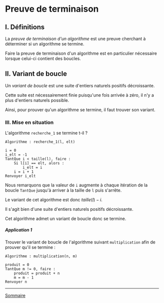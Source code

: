# Preuve de terminaison

## I. Définitions

La *preuve de terminaison d'un algorithme* est une preuve cherchant à déterminer si un algorithme se termine.

Faire la preuve de terminaison d'un algorithme est en particulier nécessaire lorsque celui-ci contient des boucles.

## II. Variant de boucle

Un *variant de boucle* est une suite d'entiers naturels positifs décroissante.

Cette suite est nécessairement finie puisqu'une fois arrivée à zéro, il n'y a plus d'entiers naturels possible.

Ainsi, pour prouver qu'un algorithme se termine, il faut trouver son variant.

### III. Mise en situation

L'algorithme `recherche_1` se termine t-il ?

```
Algorithme : recherche_1(l, elt)

i = 0
i_elt = -1
TantQue i < taille(l), faire :
    Si l[i] == elt, alors :
        i_elt = i
    i = i + 1
Renvoyer i_elt
```

Nous remarquons que la valeur de `i` augmente à chaque itération de la boucle `TantQue` jusqu'à arriver à la taille de `l` puis s'arrête.

Le variant de cet algorithme est donc $taille(l)-i$.

Il s'agit bien d'une suite d'entiers naturels positifs décroissante.

Cet algorithme admet un variant de boucle donc se termine.

##### Application 1

Trouver le variant de boucle de l'algorithme suivant `multiplication` afin de prouver qu'il se termine :

```
Algorithme : multiplication(n, m)

produit = 0
TantQue m != 0, faire :
    produit = produit + n
    m = m - 1
Renvoyer n
```
________________

[Sommaire](./../README.md)